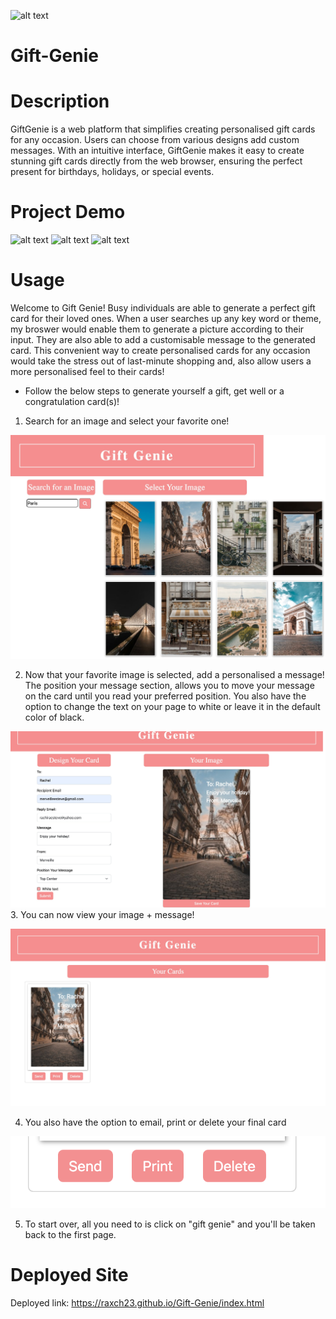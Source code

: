 
![alt text](https://file%2B.vscode-resource.vscode-cdn.net/Users/rachiraesteve/Documents/CODING_BOOTCAMP/challenges/project1/Gift-Genie/assets/Screenshot%202024-03-06%20at%2023.21.58.png?version%3D1709768586784)

# Gift-Genie

# Description
GiftGenie is a web platform that simplifies creating personalised gift cards for any occasion. Users can choose from various designs add custom messages. With an intuitive interface, GiftGenie makes it easy to create stunning gift cards directly from the web browser, ensuring the perfect present for birthdays, holidays, or special events.

# Project Demo
![alt text](<assets/project1 part1 gif.gif>)
![alt text](<assets/Large GIF (910x744).gif>)
![alt text](<assets/Large GIF (936x812).gif>)

# Usage
Welcome to Gift Genie! Busy individuals are able to generate a perfect gift card for their loved ones. When a user searches up any key word or theme, my broswer would enable them to generate a picture according to their input. They are also able to add a customisable message to the generated card. This convenient way to create personalised cards for any occasion would take the stress out of last-minute shopping and, also allow users a more personalised feel to their cards!


 * Follow the below steps to generate yourself a gift, get well or a congratulation card(s)!

1. Search for an image and select your favorite one!

![alt text](assets/download-3.jpg)

2. Now that your favorite image is selected, add a personalised a message! The position your message section, allows you to move your message on the card until you read your preferred position. You also have the option to change the text on your page to white or leave it in the default color of black.

![alt text](assets/download-1.jpg)
3. You can now view your image + message!

![alt text](assets/download-2.jpg)

4. You also have the option to email, print or delete your final card

![alt text](<assets/Screenshot 2024-03-07 at 01.07.13.png>)

5. To start over, all you need to is click on "gift genie"  and you'll be taken back to the first page.

# Deployed Site

Deployed link: https://raxch23.github.io/Gift-Genie/index.html
